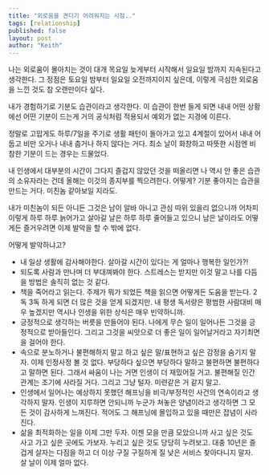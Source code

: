 ```yaml
---
title: "외로움을 견디기 어려워지는 시점.."
tags: [relationship]
published: false
layout: post
author: "Keith"
---
```


나는 외로움이 몰아치는 것이 대개 목요일 늦게부터 시작해서 일요일 밤까지 지속된다고 생각한다. 그 정점은 토요일 밤부터 일요일 오전까지이지 싶은데, 이렇게 극심한 외로움을 느낀 것도 참 오랜만이다 싶다.

내가 경험하기로 기분도 습관이라고 생각한다. 이 습관이 한번 들게 되면 내내 어떤 상황에선 어떤 기분이 드는게 거의 공식처럼 적용되서 예외가 없는 지경에 이른다.

정말로 고맙게도 하루/7일을 주기로 생활 패턴이 돌아가고 있고 4계절이 있어서 내내 어둡고 비만 오거나 내내 춥거나 하지 않다는 거다. 최소 날이 화창하고 따뜻한 시점엔 비참한 기분이 드는 경우는 드물었다.

내 인생에서 대부분의 시간이 그다지 즐겁지 않았던 것을 떠올리면 나 역시 안 좋은 습관의 소유자라는 건데 올해는 이것의 종지부를 찍으려한다. 어떻게? 기분 좋아지는 습관을 만드는 거다. 미친놈 같아보일 지라도.

내가 미친놈이 되든 아니든 그것은 남이 알바 아니고 관심 따위 있을리 없으니까 어차피 이렇게 하루 하루 늙어가고 살아갈 날은 하루 하루 줄어들고 있으니 남은 날이라도 어떻게든 즐거우려면 이제 발악을 할 수 밖에 없다.

어떻게 발악하냐고?

- 내 일상 생활에 감사해야한다. 살아갈 시간이 있다는 게 얼마나 행복한 일인가?!
- 되도록 사람과 만나며 더 부대껴봐야 한다. 스트레스는 받지만 이것 말고 나를 다듬을 방법은 솔직히 없는 것 같다.
- 책을 죽어라고 읽는다. 주제가 뭐가 되었든 책을 읽으면 어떻게든 도움을 받는다. 2독 3독 하게 되면 더 많은 것을 얻게 되겠지만. 내 평생 독서량은 평범한 사람대비 매우 높겠지만 역시나 인생을 위한 상식은 매우 빈약하니까.
- 긍정적으로 생각하는 버릇을 만들어야 된다. 나에게 무슨 일이 일어나든 그것을 긍정적으로 받아들인다. 그리고 그것을 씨앗으로 더 좋은 일이 일어날거라고 자기최면을 걸어야 한다. 
- 속으로 분노하거나 불편해하지 말고 하고 싶은 말/표현하고 싶은 감정을 숨기지 말자. 이제 인정사정 볼 것 없다. 부당하다 싶으면 부당하다 말하고 불편하면 불편하다고 말하면 된다. 그래서 싸움이 나는 거면 인생이 더 재밌어질 거고. 불편해질 인간관계는 조기에 사라질 거다. 그리고 그냥 털자. 미련같은 거 같지 말고.
- 인생에서 일어나는 예상하지 못했던 해프닝을 비극/부정적인 사건의 연속이라고 생각하지 말자. 인생이 지루하면 안되니까 누군가 쳐놓은 양념이라고 생각하면 그 모든 것이 감사하게 느껴진다. 적어도 그 해프닝에 몰입하고 있을 때만은 잡념이 사라진다.
- 삶을 최적화하는 일을 이제 그만 두자. 이젠 모을 만큼 모았으니까 사고 싶은 것도 사고 가고 싶은 곳에도 가보자. 누리고 싶은 것도 당당히 누려보고. 대충 10년은 즐겁게 살자는 다짐을 하고 더 이상 구질 구질하게 질 낮은 서비스 찾아다니지 말자. 살 날이 이제 얼마 없다.


